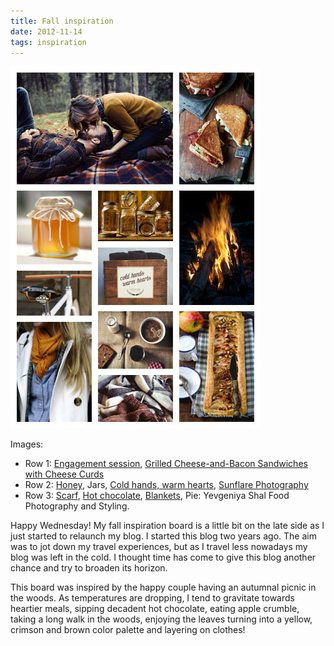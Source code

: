 ```yaml
---
title: Fall inspiration
date: 2012-11-14
tags: inspiration
---
```


![Collage](/images/collage-fall-inspiration.jpg)

Images:

- Row 1: [Engagement session](http://greenweddingshoes.com/a-fun-camping-engagement-session), [Grilled Cheese-and-Bacon Sandwiches with Cheese Curds](http://www.foodandwine.com/recipes/grilled-cheese-and-bacon-sandwiches-with-cheese-curds)
- Row 2: [Honey](http://truththeory.com/2012/07/29/honey-a-must-read-for-those-who-eat-it-regularly/), Jars, [Cold hands, warm hearts](http://thetasteofsunshine.tumblr.com/), [Sunflare Photography](http://sunflarephotography.webs.com/)
- Row 3: [Scarf](http://pussycatlounge.tumblr.com/post/20842630317), [Hot chocolate](http://noperfectdayforbananafish.tumblr.com/post/17706216524), [Blankets](http://www.flickr.com/photos/idathue/6444716047/), Pie: Yevgeniya Shal Food Photography and Styling.

Happy Wednesday! My fall inspiration board is a little bit on the late side as I just started to relaunch my blog. I started this blog two years ago. The aim was to jot down my travel experiences, but as I travel less nowadays my blog was left in the cold. I thought time has come to give this blog another chance and try to broaden its horizon.

This board was inspired by the happy couple having an autumnal picnic in the woods. As temperatures are dropping, I tend to gravitate towards heartier meals, sipping decadent hot chocolate, eating apple crumble, taking a long walk in the woods, enjoying the leaves turning into a yellow, crimson and brown color palette and layering on clothes!
